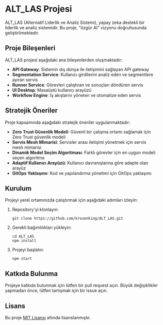 # ALT_LAS Projesi

ALT_LAS (Alternatif Liderlik ve Analiz Sistemi), yapay zeka destekli bir liderlik ve analiz sistemidir. Bu proje, "özgür AI" vizyonu doğrultusunda geliştirilmektedir.

## Proje Bileşenleri

ALT_LAS projesi aşağıdaki ana bileşenlerden oluşmaktadır:

- **API Gateway**: Sistemin dış dünya ile iletişimini sağlayan API gateway
- **Segmentation Service**: Kullanıcı girdilerini analiz eden ve segmentlere ayıran servis
- **Runner Service**: Görevleri çalıştıran ve sonuçları döndüren servis
- **UI Desktop**: Masaüstü kullanıcı arayüzü
- **Workflow Engine**: İş akışlarını yöneten ve otomatize eden servis

## Stratejik Öneriler

Proje kapsamında aşağıdaki stratejik öneriler uygulanmaktadır:

- **Zero Trust Güvenlik Modeli**: Güvenli bir çalışma ortamı sağlamak için Zero Trust güvenlik modeli
- **Servis Mesh Mimarisi**: Servisler arası iletişimi yönetmek için servis mesh mimarisi
- **Dinamik Model Seçim Algoritması**: Farklı görevler için en uygun modeli seçen algoritma
- **Adaptif Kullanıcı Arayüzü**: Kullanıcı davranışlarına göre adapte olan arayüz
- **GitOps Yaklaşımı**: Kod ve yapılandırma yönetimi için GitOps yaklaşımı

## Kurulum

Projeyi yerel ortamınızda çalıştırmak için aşağıdaki adımları izleyin:

1. Repository'yi klonlayın:
   ```
   git clone https://github.com/krozenking/ALT_LAS.git
   ```

2. Gerekli bağımlılıkları yükleyin:
   ```
   cd ALT_LAS
   npm install
   ```

3. Projeyi başlatın:
   ```
   npm start
   ```

## Katkıda Bulunma

Projeye katkıda bulunmak için lütfen bir pull request açın. Büyük değişiklikler yapmadan önce, lütfen tartışmak için bir issue açın.

## Lisans

Bu proje [MIT Lisansı](LICENSE) altında lisanslanmıştır.
